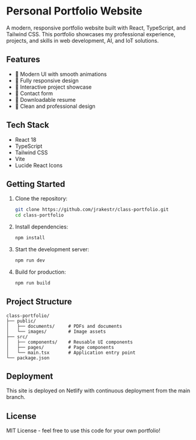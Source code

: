 # Personal Portfolio Website

A modern, responsive portfolio website built with React, TypeScript, and Tailwind CSS. This portfolio showcases my professional experience, projects, and skills in web development, AI, and IoT solutions.

## Features

- 🎨 Modern UI with smooth animations
- 📱 Fully responsive design
- 🎯 Interactive project showcase
- 📝 Contact form
- 📄 Downloadable resume
- 🌙 Clean and professional design

## Tech Stack

- React 18
- TypeScript
- Tailwind CSS
- Vite
- Lucide React Icons

## Getting Started

1. Clone the repository:
   ```bash
   git clone https://github.com/jrakestr/class-portfolio.git
   cd class-portfolio
   ```

2. Install dependencies:
   ```bash
   npm install
   ```

3. Start the development server:
   ```bash
   npm run dev
   ```

4. Build for production:
   ```bash
   npm run build
   ```

## Project Structure

```
class-portfolio/
├── public/
│   ├── documents/     # PDFs and documents
│   └── images/        # Image assets
├── src/
│   ├── components/    # Reusable UI components
│   ├── pages/         # Page components
│   └── main.tsx       # Application entry point
└── package.json
```

## Deployment

This site is deployed on Netlify with continuous deployment from the main branch.

## License

MIT License - feel free to use this code for your own portfolio!